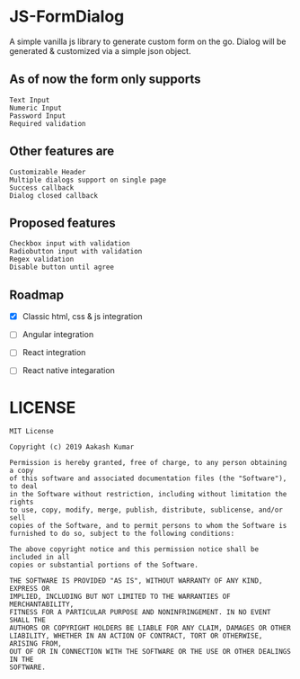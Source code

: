# JS-FormDialog
A simple vanilla js library to generate custom form on the go. Dialog will be generated & customized via a simple json object. 

## As of now the form only supports
```
Text Input
Numeric Input
Password Input
Required validation
```

## Other features are
```
Customizable Header
Multiple dialogs support on single page
Success callback
Dialog closed callback
```

## Proposed features
```
Checkbox input with validation
Radiobutton input with validation
Regex validation
Disable button until agree
```

## Roadmap
- [x] Classic html, css & js integration
- [ ] Angular integration
- [ ] React integration
- [ ] React native integaration


# LICENSE
```
MIT License

Copyright (c) 2019 Aakash Kumar

Permission is hereby granted, free of charge, to any person obtaining a copy
of this software and associated documentation files (the "Software"), to deal
in the Software without restriction, including without limitation the rights
to use, copy, modify, merge, publish, distribute, sublicense, and/or sell
copies of the Software, and to permit persons to whom the Software is
furnished to do so, subject to the following conditions:

The above copyright notice and this permission notice shall be included in all
copies or substantial portions of the Software.

THE SOFTWARE IS PROVIDED "AS IS", WITHOUT WARRANTY OF ANY KIND, EXPRESS OR
IMPLIED, INCLUDING BUT NOT LIMITED TO THE WARRANTIES OF MERCHANTABILITY,
FITNESS FOR A PARTICULAR PURPOSE AND NONINFRINGEMENT. IN NO EVENT SHALL THE
AUTHORS OR COPYRIGHT HOLDERS BE LIABLE FOR ANY CLAIM, DAMAGES OR OTHER
LIABILITY, WHETHER IN AN ACTION OF CONTRACT, TORT OR OTHERWISE, ARISING FROM,
OUT OF OR IN CONNECTION WITH THE SOFTWARE OR THE USE OR OTHER DEALINGS IN THE
SOFTWARE.
```